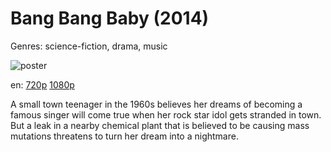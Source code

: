 # Bang Bang Baby (2014)

Genres: science-fiction, drama, music

![poster](http://image.tmdb.org/t/p/w500/o97NtvVdjRqE3mENyLqSesj8jHD.jpg)

en:
  [720p](magnet:?xt=urn:btih:30A43E4442186659F70EB4E7F48710487EA80D84&tr=udp://glotorrents.pw:6969/announce&tr=udp://tracker.opentrackr.org:1337/announce&tr=udp://torrent.gresille.org:80/announce&tr=udp://tracker.openbittorrent.com:80&tr=udp://tracker.coppersurfer.tk:6969&tr=udp://tracker.leechers-paradise.org:6969&tr=udp://p4p.arenabg.ch:1337&tr=udp://tracker.internetwarriors.net:1337)
  [1080p](magnet:?xt=urn:btih:733C1A01725238F9352E13FB5960A17506607EEE&tr=udp://glotorrents.pw:6969/announce&tr=udp://tracker.opentrackr.org:1337/announce&tr=udp://torrent.gresille.org:80/announce&tr=udp://tracker.openbittorrent.com:80&tr=udp://tracker.coppersurfer.tk:6969&tr=udp://tracker.leechers-paradise.org:6969&tr=udp://p4p.arenabg.ch:1337&tr=udp://tracker.internetwarriors.net:1337)
  


A small town teenager in the 1960s believes her dreams of becoming a famous singer will come true when her rock star idol gets stranded in town. But a leak in a nearby chemical plant that is believed to be causing mass mutations threatens to turn her dream into a nightmare.